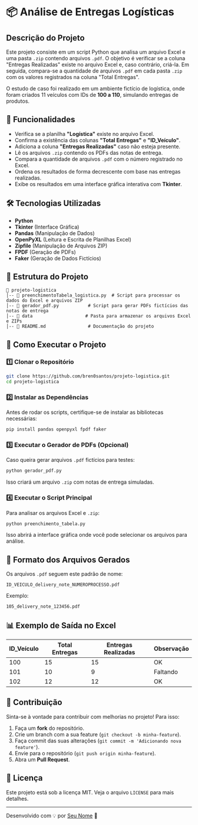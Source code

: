 # 📦 Análise de Entregas Logísticas

## Descrição do Projeto
Este projeto consiste em um script Python que analisa um arquivo Excel e uma pasta `.zip` contendo arquivos `.pdf`. O objetivo é verificar se a coluna "Entregas Realizadas" existe no arquivo Excel e, caso contrário, criá-la. Em seguida, compara-se a quantidade de arquivos `.pdf` em cada pasta `.zip` com os valores registrados na coluna "Total Entregas".

O estudo de caso foi realizado em um ambiente fictício de logística, onde foram criados 11 veículos com IDs de **100 a 110**, simulando entregas de produtos.

## 📌 Funcionalidades
- Verifica se a planilha **"Logística"** existe no arquivo Excel.
- Confirma a existência das colunas **"Total Entregas"** e **"ID_Veículo"**.
- Adiciona a coluna **"Entregas Realizadas"** caso não esteja presente.
- Lê os arquivos `.zip` contendo os PDFs das notas de entrega.
- Compara a quantidade de arquivos `.pdf` com o número registrado no Excel.
- Ordena os resultados de forma decrescente com base nas entregas realizadas.
- Exibe os resultados em uma interface gráfica interativa com **Tkinter**.

## 🛠️ Tecnologias Utilizadas
- **Python**
- **Tkinter** (Interface Gráfica)
- **Pandas** (Manipulação de Dados)
- **OpenPyXL** (Leitura e Escrita de Planilhas Excel)
- **Zipfile** (Manipulação de Arquivos ZIP)
- **FPDF** (Geração de PDFs)
- **Faker** (Geração de Dados Fictícios)

## 📂 Estrutura do Projeto
```
📁 projeto-logistica
│-- 📄 preenchimentoTabela_logistica.py  # Script para processar os dados do Excel e arquivos ZIP
│-- 📄 gerador_pdf.py           # Script para gerar PDFs fictícios das notas de entrega
│-- 📂 data                    # Pasta para armazenar os arquivos Excel e ZIPs
│-- 📄 README.md                # Documentação do projeto
```

## 🚀 Como Executar o Projeto
### 1️⃣ Clonar o Repositório
```bash
git clone https://github.com/bren0santos/projeto-logistica.git
cd projeto-logistica
```

### 2️⃣ Instalar as Dependências
Antes de rodar os scripts, certifique-se de instalar as bibliotecas necessárias:
```bash
pip install pandas openpyxl fpdf faker
```

### 3️⃣ Executar o Gerador de PDFs (Opcional)
Caso queira gerar arquivos `.pdf` fictícios para testes:
```bash
python gerador_pdf.py
```
Isso criará um arquivo `.zip` com notas de entrega simuladas.

### 4️⃣ Executar o Script Principal
Para analisar os arquivos Excel e `.zip`:
```bash
python preenchimento_tabela.py
```
Isso abrirá a interface gráfica onde você pode selecionar os arquivos para análise.

## 📝 Formato dos Arquivos Gerados
Os arquivos `.pdf` seguem este padrão de nome:
```
ID_VEICULO_delivery_note_NUMEROPROCESSO.pdf
```
Exemplo:
```
105_delivery_note_123456.pdf
```

## 📊 Exemplo de Saída no Excel
| ID_Veículo | Total Entregas | Entregas Realizadas | Observação |
|------------|---------------|---------------------|------------|
| 100        | 15            | 15                  | OK         |
| 101        | 10            | 9                   | Faltando   |
| 102        | 12            | 12                  | OK         |

## 📌 Contribuição
Sinta-se à vontade para contribuir com melhorias no projeto! Para isso:
1. Faça um **fork** do repositório.
2. Crie um branch com a sua feature (`git checkout -b minha-feature`).
3. Faça commit das suas alterações (`git commit -m 'Adicionando nova feature'`).
4. Envie para o repositório (`git push origin minha-feature`).
5. Abra um **Pull Request**.

## 📌 Licença
Este projeto está sob a licença MIT. Veja o arquivo `LICENSE` para mais detalhes.

---
Desenvolvido com 💡 por [Seu Nome](https://github.com/bren0santos) 🚀

